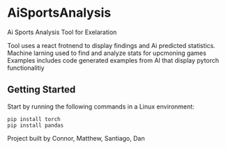 # AiSportsAnalysis
Ai Sports Analysis Tool for Exelaration

Tool uses a react frotnend to display findings and Ai predicted statistics. Machine larning used to find and analyze stats for upcmoning games
Examples includes code generated examples from AI that display pytorch functionalitiy

## Getting Started
Start by running the following commands in a Linux environment:

```
pip install torch
pip install pandas
```

Project built by Connor, Matthew, Santiago, Dan

